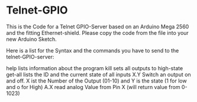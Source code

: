Telnet-GPIO
===========

This is the Code for a Telnet GPIO-Server based on an Arduino Mega 2560 and the fitting Ethernet-shield.
Please copy the code from the file into your new Arduino Sketch.


Here is a list for the Syntax and the commands you have to send to the telnet-GPIO-server:

help        lists information about the program
kill        sets all outputs to high-state
get-all     lists the ID and the current state of all inputs
X.Y         Switch an output on and off. X ist the Number of the Output (01-10) 
            and Y is the state (1 for low and o for High)
A.X         read analog Value from Pin X (will return value from 0-1023)


